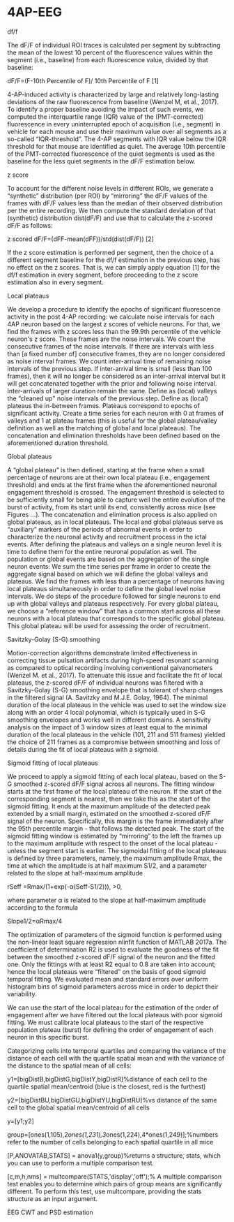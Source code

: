 # 4AP-EEG 
df/f

The dF/F of individual ROI traces is calculated per segment by subtracting the mean of the lowest 10 percent of the fluorescence values within the segment (i.e., baseline) from each fluorescence value, divided by that baseline:

dF/F=(F-10th Percentile of F)/ 10th Percentile of F                [1]

4-AP-induced activity is characterized by large and relatively long-lasting deviations of the raw fluorescence from baseline (Wenzel M, et al., 2017). To identify a proper baseline avoiding the impact of such events, we computed the interquartile range (IQR) value of the (PMT-corrected) fluorescence in every uninterrupted epoch of acquisition (i.e., segment) in vehicle for each mouse and use their maximum value over all segments as a so-called “IQR-threshold”. The 4-AP segments with IQR value below the IQR threshold for that mouse are identified as quiet. The average 10th percentile of the PMT-corrected fluorescence of the quiet segments is used as the baseline for the less quiet segments in the dF/F estimation below. 

z score

To account for the different noise levels in different ROIs, we generate a “synthetic” distribution (per ROI) by “mirroring” the dF/F values of the frames with dF/F values less than the median of their observed distribution per the entire recording. We then compute the standard deviation of that (synthetic) distribution dist(dF/F) and use that to calculate the z-scored dF/F as follows:

z scored dF/F=(dFF-mean(dFF))/std(dist(dF/F)) 						          [2]

If the z score estimation is performed per segment, then the choice  of a different segment baseline for the df/f estimation in the previous step, has no effect on the z scores. That is, we can simply apply equation [1] for the df/f estimation in every segment, before proceeding to the z score estimation also in every segment.

Local plateaus

We develop a procedure to identify the epochs of significant fluorescence activity in the post 4-AP recording: we calculate noise intervals for each 4AP neuron based on the largest z scores of vehicle neurons. For that, we find the frames with z scores less than the 99.9th percentile of the vehicle neuron's z score. These frames are the noise intervals. We count the consecutive frames of the noise intervals. If there are intervals with less than [a fixed number of] consecutive frames, they are no longer considered as noise interval frames. We count inter-arrival time of remaining noise intervals of the previous step. If inter-arrival time is small (less than 100 frames), then it will no longer be considered as an inter-arrival interval but it will get concatenated together with the prior and following noise interval. Inter-arrivals of larger duration remain the same. Define as (local) valleys the “cleaned up" noise intervals of the previous step. Define as (local) plateaus the in-between frames. Plateaus correspond to epochs of significant activity. Create a time series for each neuron with 0 at frames of valleys and 1 at plateau frames (this is useful for the global plateau/valley definition as well as the matching of global and local plateaus). The concatenation and elimination thresholds have been defined based on the aforementioned duration threshold. 

Global plateaus

A “global plateau” is then defined, starting at the frame when a small percentage of neurons are at their own local plateau (i.e., engagement threshold) and ends at the first frame when the aforementioned neuronal engagement threshold is crossed.  The engagement threshold is selected to be sufficiently small for being able to capture well the entire evolution of the burst of activity, from its start until its end, consistently across mice (see Figures ...). The concatenation and elimination process is also applied on global plateaus, as in local plateaus. The local and global plateaus serve as “auxiliary” markers of the periods of abnormal events in order to characterize the neuronal activity and recruitment process in the ictal events.
After defining the plateaus and valleys on a single neuron level it is time to define them for the entire neuronal population as well. The population or global events are based on the aggregation of the single neuron events: We sum the time series per frame in order to create the aggregate signal based on which we will define the global valleys and plateaus. We find the frames with less than a percentage of neurons having local plateaus simultaneously in order to define the global level noise intervals. We do steps of the procedure followed for single neurons to end up with global valleys and plateaus respectively.
For every global plateau, we choose a “reference window” that has a common start across all these neurons with a local plateau that corresponds to the specific global plateau. This global plateau will be used for assessing the order of recruitment.

Savitzky-Golay (S-G) smoothing

Motion-correction algorithms demonstrate limited effectiveness in correcting tissue pulsation artifacts during high-speed resonant scanning as compared to optical recording involving conventional galvanometers (Wenzel M. et al., 2017). To attenuate this issue and facilitate the fit of local plateaus, the z-scored dF/F of individual neurons was filtered with a Savitzky-Golay (S-G) smoothing envelope that is tolerant of sharp changes in the filtered signal (A. Savitzky and M.J.E. Golay, 1964). The minimal duration of the local plateaus in the vehicle was used to set the window size along with an order 4 local polynomial, which is typically used in S-G smoothing envelopes and works well in different domains. A sensitivity analysis on the impact of 3 window sizes at least equal to the minimal duration of the local plateaus in the vehicle  (101, 211 and 511 frames) yielded the choice of 211 frames as a compromise between smoothing and loss of details during the fit of local plateaus with a sigmoid.

Sigmoid fitting of local plateaus

We proceed to apply a sigmoid fitting of each local plateau, based on the S-G smoothed z-scored dF/F signal across all neurons. The fitting window starts at the first frame of the local plateau of the neuron. If the start of the corresponding segment is nearest, then we take this as the start of the sigmoid fitting. It ends at the maximum amplitude of the detected peak   extended by a small margin, estimated on the smoothed z-scored dF/F signal of the neuron. Specifically, this margin is the frame immediately after the 95th percentile margin -  that follows the detected peak. The start of the sigmoid fitting window is estimated by “mirroring” to the left the frames up to the maximum amplitude with respect to the onset of the local plateau - unless the segment start is earlier. 
The sigmoidal fitting of the local plateaus is defined by three parameters, namely, the maximum amplitude Rmax, the time at which the amplitude is at half maximum S1/2, and a parameter related to the slope at half-maximum amplitude 

rSeff =Rmax/(1+exp(-α(Seff-S1/2))), >0, 

where parameter α is related to the slope at half-maximum amplitude according to the formula 

Slope1/2=αRmax/4

The optimization of parameters of the sigmoid function is performed using the non-linear least square regression nlinfit function of MATLAB 2017a.  The coefficient of determination R2 is used to evaluate the goodness of the fit between the smoothed z-scored dF/F signal of the neuron and the fitted one. Only the fittings with at least R2 equal to 0.8 are taken into account; hence the local plateaus were “filtered” on the basis of good sigmoid temporal fitting. We evaluated mean and standard errors over uniform histogram bins of sigmoid parameters across mice in order to depict their variability. 

We can use the start of the local plateau for the estimation of the order of engagement after we have filtered out the local plateaus with poor sigmoid fitting. We must calibrate local plateaus to the start of the respective population plateau (burst) for defining the order of engagement of each neuron in this specific burst.

Categorizing cells into temporal quartiles and comparing the variance of the distance of each cell with the quartile spatial mean and with the variance of the distance to the spatial mean of all cells:

y1=[bigDistB,bigDistG,bigDistY,bigDistR]%distance of each cell to the quartile  spatial mean/centroid (blue is the closest, red is the furthest)

y2=[bigDistBU,bigDistGU,bigDistYU,bigDistRU]%vs distance of the same cell to the global spatial mean/centroid of all cells 

y=[y1;y2]

group=[ones(1,105),2*ones(1,231),3*ones(1,224),4*ones(1,249)];%numbers refer to the number of cells belonging to each spatial quartile in all mice

[P,ANOVATAB,STATS] = anova1(y,group)%returns a structure, stats, which you can use to perform a multiple comparison test.

[c,m,h,nms] = multcompare(STATS,'display','off');%  A multiple comparison test enables you to determine which pairs of group means are significantly different. To perform this test, use multcompare, providing the stats structure as an input argument.


EEG CWT and PSD estimation
